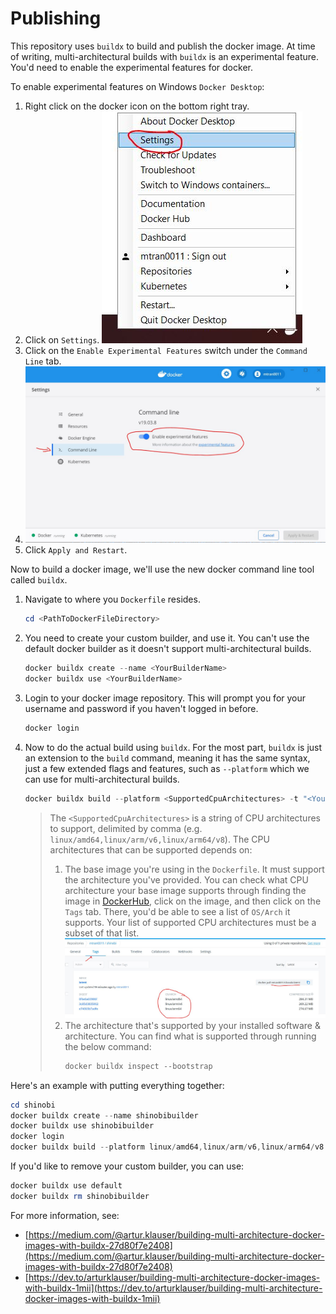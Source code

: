 # Publishing

This repository uses `buildx` to build and publish the docker image.
At time of writing, multi-architectural builds with `buildx` is an experimental feature. You'd need to enable the experimental features for docker.

To enable experimental features on Windows `Docker Desktop`:
1. Right click on the docker icon on the bottom right tray.
2. Click on `Settings`.
   ![Settings Context Menu](/assets/Publishing%20-%20Buildx%20-%20Enable%20Windows%20Docker%20Experimental%20Features%20-%2001.jpg)
3. Click on the `Enable Experimental Features` switch under the `Command Line` tab.
4. ![Command Line Experimental Features Switch](/assets/Publishing%20-%20Buildx%20-%20Enable%20Windows%20Docker%20Experimental%20Features%20-%2002.jpg)
5. Click `Apply and Restart`.

Now to build a docker image, we'll use the new docker command line tool called `buildx`.

1. Navigate to where you `Dockerfile` resides.
   ```powershell
   cd <PathToDockerFileDirectory>
   ```
2. You need to create your custom builder, and use it. You can't use the default docker builder as it doesn't support multi-architectural builds.
   ```powershell
   docker buildx create --name <YourBuilderName>
   docker buildx use <YourBuilderName>
   ```
3. Login to your docker image repository. This will prompt you for your username and password if you haven't logged in before.
   ```powershell
   docker login
   ```
4. Now to do the actual build using `buildx`. For the most part, `buildx` is just an extension to the `build` command, meaning it has the same syntax, just a few extended flags and features, such as `--platform` which we can use for multi-architectural builds.
   ```powershell
   docker buildx build --platform <SupportedCpuArchitectures> -t "<YourDockerUserName>/<YourImageName>:<tag>" --push .
   ```
   > The `<SupportedCpuArchitectures>` is a string of CPU architectures to support, delimited by comma (e.g. `linux/amd64,linux/arm/v6,linux/arm64/v8`). The CPU architectures that can be supported depends on:
   > 1. The base image you're using in the `Dockerfile`. It must support the architecture you've provided. You can check what CPU architecture your base image supports through finding the image in [DockerHub](https://hub.docker.com/), click on the image, and then click on the `Tags` tab. There, you'd be able to see a list of `OS/Arch` it supports. Your list of supported CPU architectures must be a subset of that list.
   >   ![Searching the Supported Architecture for Docker Image](/assets/Publishing%20-%20Buildx%20-%20Searching%20the%20Supported%20Architectures%20for%20a%20Docker%20Image.jpg)
   > 2. The architecture that's supported by your installed software & architecture. You can find what is supported through running the below command:
   >    ```powershell
   >    docker buildx inspect --bootstrap
   >    ```

Here's an example with putting everything together:

```powershell
cd shinobi
docker buildx create --name shinobibuilder
docker buildx use shinobibuilder
docker login
docker buildx build --platform linux/amd64,linux/arm/v6,linux/arm64/v8 -t mtran0011/shinobi --push .
```

If you'd like to remove your custom builder, you can use:

```powershell
docker buildx use default
docker buildx rm shinobibuilder
```

For more information, see:
* [https://medium.com/@artur.klauser/building-multi-architecture-docker-images-with-buildx-27d80f7e2408](https://medium.com/@artur.klauser/building-multi-architecture-docker-images-with-buildx-27d80f7e2408)
* [https://dev.to/arturklauser/building-multi-architecture-docker-images-with-buildx-1mii](https://dev.to/arturklauser/building-multi-architecture-docker-images-with-buildx-1mii)